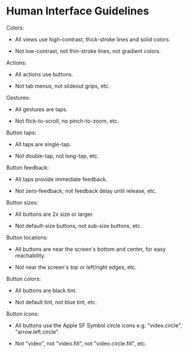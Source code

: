 # Human Interface Guidelines

Colors:

  * All views use high-contrast, thick-stroke lines and solid colors.
  
  * Not low-contrast, not thin-stroke lines, not gradient colors.

Actions:

  * All actions use buttons.
  
  * Not tab menus, not slideout grips, etc. 

Gestures:

  * All gestures are taps.

  * Not flick-to-scroll, no pinch-to-zoom, etc.

Button taps:

  * All taps are single-tap. 

  * Not double-tap, not long-tap, etc.

Button feedback:

  * All taps provide immediate feedback.
  
  * Not zero-feedback, not feedback delay until release, etc.
   
Button sizes:

  * All buttons are 2x size or larger.

  * Not default-size buttons, not sub-size buttons, etc.

Button locations:

  * All buttons are near the screen's bottom and center, for easy reachability.
  
  * Not near the screen's top or left/right edges, etc.
  
Button colors:

  * All buttons are black tint.

  * Not default tint, not blue tint, etc.

Button icons:
    
  * All buttons use the Apple SF Symbol circle icons e.g. "video.circle", "arrow.left.circle". 

  * Not "video", not "video.fill", not "video.circle.fill", etc.  


